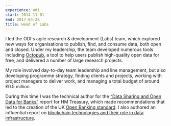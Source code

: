 ```yaml
---
experience: odi
start: 2014-11-01
end: 2017-04-28
title: Head of Labs
---
```

I led the ODI's agile research & development (Labs) team, which explored new ways for organisations to publish, find, and consume data, both open and closed. Under my leadership, the team developed numerous tools including [Octopub](https://octopub.io), a tool to help users publish high-quality open data for free, and delivered a number of large research projects.

My role involved day-to-day team leadership and line management, but also developing programme strategy, finding clients and projects, working with project managers to deliver work, and managing a total budget of around £0.5 million.

During this time I was the technical author for the [“Data Sharing and Open Data for Banks”](https://www.gov.uk/government/publications/data-sharing-and-open-data-for-banks) report for HM Treasury, which made recommendations that led to the creation of the UK [Open Banking standard](https://www.openbanking.org.uk/). I also authored an influential report on [blockchain technologies and their role in data infrastructure](http://theodi.org/technical-report-blockchain-technology-in-global-data-infrastructure).